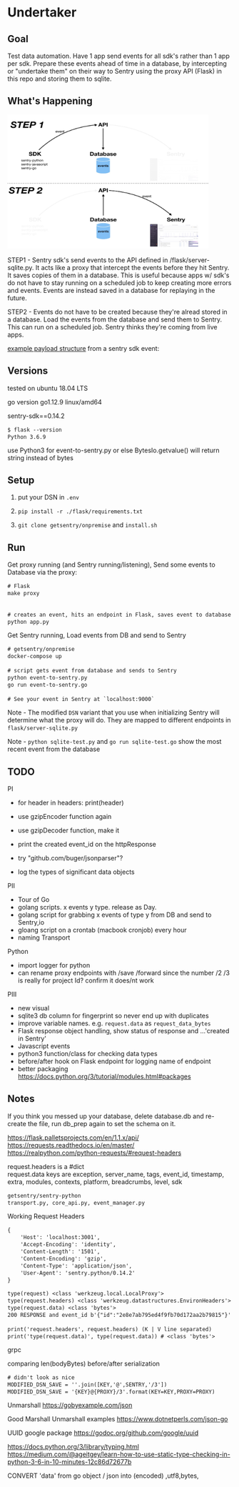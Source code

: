 # Undertaker
## Goal
Test data automation. Have 1 app send events for all sdk's rather than 1 app per sdk. Prepare these events ahead of time in a database, by intercepting or "undertake them" on their way to Sentry using the proxy API (Flask) in this repo and storing them to sqlite.


## What's Happening
<img src="./img/workflow-diagram.jpeg" width="450" height="300">  

STEP1 - Sentry sdk's send events to the API defined in /flask/server-sqlite.py. It acts like a proxy that intercept the events before they hit Sentry. It saves copies of them in a database. This is useful because apps w/ sdk's do not have to stay running on a scheduled job to keep creating more errors and events. Events are instead saved in a database for replaying in the future.

STEP2 - Events do not have to be created because they're alread stored in a database. Load the events from the database and send them to Sentry. This can run on a scheduled job. Sentry thinks they're coming from live apps.

[example payload structure](./img/payload-structure.png) from a sentry sdk event:  

## Versions
tested on ubuntu 18.04 LTS

go version go1.12.9 linux/amd64

sentry-sdk==0.14.2

```
$ flask --version
Python 3.6.9
```

use Python3 for event-to-sentry.py or else BytesIo.getvalue() will return string instead of bytes

## Setup

1. put your DSN in `.env`

2. `pip install -r ./flask/requirements.txt`

3. `git clone getsentry/onpremise` and `install.sh`

## Run
Get proxy running (and Sentry running/listening), Send some events to Database via the proxy:
```
# Flask
make proxy


# creates an event, hits an endpoint in Flask, saves event to database
python app.py
```

Get Sentry running, Load events from DB and send to Sentry
```
# getsentry/onpremise
docker-compose up

# script gets event from database and sends to Sentry
python event-to-sentry.py
go run event-to-sentry.go

# See your event in Sentry at `localhost:9000`
```

Note - The modified `DSN` variant that you use when initializing Sentry will determine what the proxy will do. They are mapped to different endpoints in `flask/server-sqlite.py`

Note - `python sqlite-test.py` and `go run sqlite-test.go` show the most recent event from the database

## TODO

PI  
- for header in headers: print(header)

- use gzipEncoder function again
- use gzipDecoder function, make it
- print the created event_id on the httpResponse
- try "github.com/buger/jsonparser"?
- log the types of significant data objects



PII
- Tour of Go
- golang scripts. x events y type. release as Day.
- golang script for grabbing x events of type y from DB and send to Sentry,io
- gloang script on a crontab (macbook cronjob) every hour
- naming Transport

Python
- import logger for python
- can rename proxy endpoints with /save /forward since the number /2 /3 is really for project Id? confirm it does/nt work

PIII  
- new visual
- sqlite3 db column for fingerprint so never end up with duplicates
- improve variable names. e.g. `request.data` as `request_data_bytes`
- Flask response object handling, show status of response and ...'created in Sentry'
- Javascript events
- python3 function/class for checking data types  
- before/after hook on Flask endpoint for logging name of endpoint
- better packaging https://docs.python.org/3/tutorial/modules.html#packages

## Notes
If you think you messed up your database, delete database.db and re-create the file, run db_prep again to set the schema on it.

https://flask.palletsprojects.com/en/1.1.x/api/  
https://requests.readthedocs.io/en/master/  
https://realpython.com/python-requests/#request-headers  

request.headers is a #dict  
request.data keys are exception, server_name, tags, event_id, timestamp, extra, modules, contexts, platform, breadcrumbs, level, sdk  

```
getsentry/sentry-python
transport.py, core_api.py, event_manager.py
```

Working Request Headers
```
{
    'Host': 'localhost:3001',
    'Accept-Encoding': 'identity', 
    'Content-Length': '1501', 
    'Content-Encoding': 'gzip', 
    'Content-Type': 'application/json', 
    'User-Agent': 'sentry.python/0.14.2'
}
```

```
type(request) <class 'werkzeug.local.LocalProxy'>
type(request.headers) <class 'werkzeug.datastructures.EnvironHeaders'>
type(request.data) <class 'bytes'>
200 RESPONSE and event_id b'{"id":"2e8e7ab795ed4f9fb70d172aa2b79815"}'

print('request.headers', request.headers) (K | V line separated)
print('type(request.data)', type(request.data)) # <class 'bytes'>
```

grpc

comparing len(bodyBytes) before/after serialization

```
# didn't look as nice
MODIFIED_DSN_SAVE = ''.join([KEY,'@',SENTRY,'/3'])
MODIFIED_DSN_SAVE = '{KEY}@{PROXY}/3'.format(KEY=KEY,PROXY=PROXY)
```

Unmarshall
https://gobyexample.com/json

Good Marshall Unmarshall examples
https://www.dotnetperls.com/json-go

UUID google package
https://godoc.org/github.com/google/uuid

https://docs.python.org/3/library/typing.html  
https://medium.com/@ageitgey/learn-how-to-use-static-type-checking-in-python-3-6-in-10-minutes-12c86d72677b  

CONVERT 'data' from go object / json into (encoded) ,utf8,bytes,